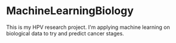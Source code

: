 # MachineLearningBiology
This is my HPV research project. I'm applying machine learning on biological data to try and predict cancer stages. 
